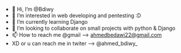 - 👋 Hi, I’m @Bdiwy
- 👀 I’m interested in web developing and pentesting :D
- 🌱 I’m currently learning Django 
- 💞️ I’m looking to collaborate on small projects with python & Django 
- 📫 How to reach me @gmail --> ahmedbedawi22@gmail.com
- XD or u can reach me in twiter --> @ahmed_bdiwy_

 
